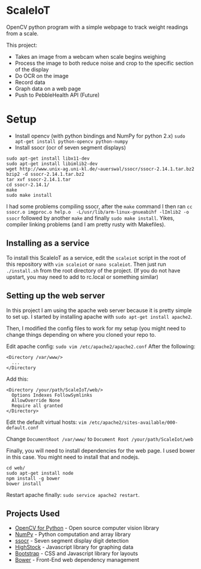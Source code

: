 # ScaleIoT
OpenCV python program with a simple webpage to track weight readings from a scale.

This project:
- Takes an image from a webcam when scale begins weighing
- Process the image to both reduce noise and crop to the specific section of the display
- Do OCR on the image
- Record data
- Graph data on a web page
- Push to PebbleHealth API (Future)

# Setup
- Install opencv (with python bindings and NumPy for python 2.x)
  `sudo apt-get install python-opencv python-numpy`
- Install ssocr (ocr of seven segment displays)
```
sudo apt-get install libx11-dev
sudo apt-get install libimlib2-dev
wget http://www.unix-ag.uni-kl.de/~auerswal/ssocr/ssocr-2.14.1.tar.bz2
bzip2 -d ssocr-2.14.1.tar.bz2
tar xvf ssocr-2.14.1.tar
cd ssocr-2.14.1/
make
sudo make install
```

I had some problems compiling ssocr, after the `make` command I then ran `cc   ssocr.o imgproc.o help.o  -L/usr/lib/arm-linux-gnueabihf -lImlib2 -o ssocr` followed by another `make` and finally `sudo make install`. Yikes, compiler linking problems (and I am pretty rusty with Makefiles).

## Installing as a service
To install this ScaleIoT as a service, edit the `scaleiot` script in the root of this repository with `vim scaleiot` or `nano scaleiot`. Then just run `./install.sh` from the root directory of the project. (If you do not have upstart, you may need to add to rc.local or something similar)

## Setting up the web server
In this project I am using the apache web server because it is pretty simple to set up. I started by installing apache with `sudo apt-get install apache2`.

Then, I modified the config files to work for my setup (you might need to change things depending on where you cloned your repo to.

Edit apache config: `sudo vim /etc/apache2/apache2.conf`
After the following:
```
<Directory /var/www/>
  ...
</Directory
```
Add this:
```
<Directory /your/path/ScaleIoT/web/>
  Options Indexes FollowSymlinks
  AllowOverride None
  Require all granted
</Directory>
```

Edit the default virtual hosts:
`vim /etc/apache2/sites-available/000-default.conf`

Change `DocumentRoot /var/www/` to `Document Root /your/path/ScaleIot/web`

Finally, you will need to install dependencies for the web page. I used bower in this case. You might need to install that and nodejs.
```
cd web/
sudo apt-get install node
npm install -g bower
bower install
```

Restart apache finally: `sudo service apache2 restart`.

## Projects Used
- [OpenCV for Python](http://opencv.org/) - Open source computer vision library
- [NumPy](http://www.numpy.org/) - Python computation and array library
- [ssocr](https://www.unix-ag.uni-kl.de/~auerswal/ssocr/) - Seven segment display digit detection
- [HighStock](http://www.highcharts.com/products/highstock) - Javascript library for graphing data
- [Bootstrap](http://getbootstrap.com/) - CSS and Javascript library for layouts
- [Bower](http://bower.io/) - Front-End web dependency management
